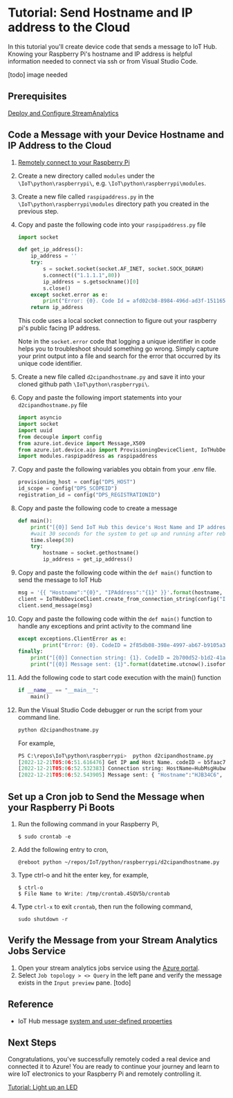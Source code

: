 # Tutorial: Send Hostname and IP address to the Cloud

In this tutorial you'll create device code that sends a message to IoT Hub. Knowing your Raspberry Pi's hostname and IP address is helpful information needed to connect via ssh or from Visual Studio Code.

[todo] image needed

## Prerequisites

[Deploy and Configure StreamAnalytics](tutorial-deploystreamtostorage.md)

## Code a Message with your Device Hostname and IP Address to the Cloud

1. [Remotely connect to your Raspberry Pi](tutorial-rasp-connect.md#set-up-remote-ssh-with-visual-studio-code)
1. Create a new directory called `modules` under the `\IoT\python\raspberrypi\`, e.g. `\IoT\python\raspberrypi\modules`.
1. Create a new file called `raspipaddress.py` in the `\IoT\python\raspberrypi\modules` directory path you created in the previous step.
1. Copy and paste the following code into your `raspipaddress.py` file

    ```python
    import socket
    
    def get_ip_address():
        ip_address = ''
        try:
            s = socket.socket(socket.AF_INET, socket.SOCK_DGRAM)
            s.connect(("1.1.1.1",80))
            ip_address = s.getsockname()[0]
            s.close()
        except socket.error as e:
            print("Error: {0}. Code Id = afd02cb8-8984-496d-ad3f-151165cf8eaf".format(e))
        return ip_address
    ```

    This code uses a local socket connection to figure out your raspberry pi's public facing IP address.

    Note in the `socket.error` code that logging a unique identifier in code helps you to troubleshoot should something go wrong. Simply capture your print output into a file and search for the error that occurred by its unique code identifier.

1. Create a new file called `d2cipandhostname.py` and save it into your cloned github path `\IoT\python\raspberrypi\`.
1. Copy and paste the following import statements into your `d2cipandhostname.py` file

    ```python
    import asyncio
    import socket
    import uuid
    from decouple import config
    from azure.iot.device import Message,X509
    from azure.iot.device.aio import ProvisioningDeviceClient, IoTHubDeviceClient
    import modules.raspipaddress as raspipaddress
    ```

1. Copy and paste the following variables you obtain from your .env file.

    ```python
    provisioning_host = config("DPS_HOST")
    id_scope = config("DPS_SCOPEID")
    registration_id = config("DPS_REGISTRATIONID")
    ```

1. Copy and paste the following code to create a message

    ```python
    def main():
        print("[{0}] Send IoT Hub this device's Host Name and IP address. CodeID = b5faac72-eee4-43fe-9af1-33b489c51add".format(datetime.utcnow().isoformat()))
        #wait 30 seconds for the system to get up and running after reboot
        time.sleep(30)
        try:
            hostname = socket.gethostname()
            ip_address = get_ip_address()
    ```

1. Copy and paste the following code within the `def main()` function to send the message to IoT Hub

    ```python
    msg = '{{ "Hostname":"{0}", "IPAddress":"{1}" }}'.format(hostname, ip_address)
    client = IoTHubDeviceClient.create_from_connection_string(config("IOTHUB_DEVICE_CONNECTION_STRING"))
    client.send_message(msg)
    ```

1. Copy and paste the following code within the `def main()` function to handle any exceptions and print activity to the command line

    ```python
    except exceptions.ClientError as e:
            print("Error: {0}. CodeID = 2f85db08-398e-4997-ab67-b9105a328e0e".format(e))
    finally:
        print("[{0}] Connection string: {1}. CodeID = 2b700d52-b1d2-41ad-8a78-90d59c9d083a".format(datetime.utcnow().isoformat(),config("IOTHUB_DEVICE_CONNECTION_STRING")))
        print("[{0}] Message sent: {1}".format(datetime.utcnow().isoformat(), msg))
    ```

1. Add the following code to start code execution with the main() function

    ```python
    if __name__ == "__main__":
        main()
    ```

1. Run the Visual Studio Code debugger or run the script from your command line.

    ```python
    python d2cipandhostname.py
    ```

    For example,

    ```python
    PS C:\repos\IoT\python\raspberrypi>  python d2cipandhostname.py
    [2022-12-21T05:06:51.616476] Get IP and Host Name. codeID = b5faac72-eee4-43fe-9af1-33b489c51add
    [2022-12-21T05:06:52.532383] Connection string: HostName=HubMsgHubw2lu5yeop2qwy.azure-devices.net;DeviceId=myDevice;SharedAccessKey=8IrOxxxxxxxxxxZUkg=. codeID = 2b700d52-b1d2-41ad-8a78-90d59c9d083a
    [2022-12-21T05:06:52.543905] Message sent: { "Hostname":"HJB34C6", "IPAddress":"192.168.86.86" }
    ```

## Set up a Cron job to Send the Message when your Raspberry Pi Boots

1. Run the following command in your Raspberry Pi,

    ```azurecli
    $ sudo crontab -e
    ```

1. Add the following entry to cron,

    ```azurecli
    @reboot python ~/repos/IoT/python/raspberrypi/d2cipandhostname.py
    ```

1. Type ctrl-o and hit the enter key, for example,

    ```azurecli
    $ ctrl-o
    $ File Name to Write: /tmp/crontab.4SQV5b/crontab
    ```

1. Type `ctrl-x` to exit `crontab`, then run the following command,

    ```azurecli
    sudo shutdown -r
    ```

## Verify the Message from your Stream Analytics Jobs Service

1. Open your stream analytics jobs service using the [Azure portal](https://portal.azure.com).
1. Select `Job topology > <> Query` in the left pane and verify the message exists in the `Input preview` pane.
[todo]

## Reference

- IoT Hub message [system and user-defined properties](https://learn.microsoft.com/azure/iot-hub/iot-hub-devguide-messages-construct#system-properties-of-d2c-iot-hub-messages)

## Next Steps

Congratulations, you've successfully remotely coded a real device and connected it to Azure! You are ready to continue your journey and learn to wire IoT electronics to your Raspberry Pi and remotely controlling it.

[Tutorial: Light up an LED](tutorial-rasp-led.md)
